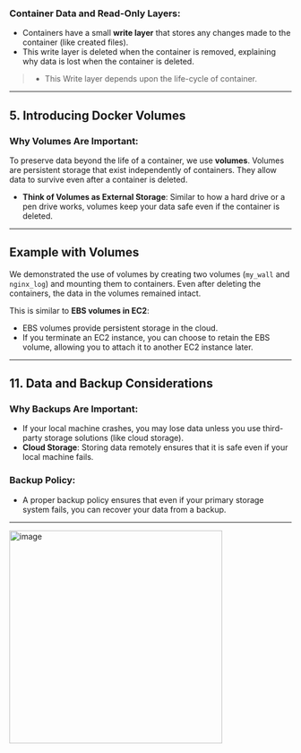 ### **Container Data and Read-Only Layers:**
- Containers have a small **write layer** that stores any changes made to the container (like created files).
- This write layer is deleted when the container is removed, explaining why data is lost when the container is deleted.
> - This Write layer depends upon the life-cycle of container.
---

## 5. Introducing Docker Volumes

### **Why Volumes Are Important:**
To preserve data beyond the life of a container, we use **volumes**. Volumes are persistent storage that exist independently of containers. They allow data to survive even after a container is deleted.

- **Think of Volumes as External Storage**: Similar to how a hard drive or a pen drive works, volumes keep your data safe even if the container is deleted.

---

## Example with Volumes

We demonstrated the use of volumes by creating two volumes (`my_wall` and `nginx_log`) and mounting them to containers. Even after deleting the containers, the data in the volumes remained intact.

This is similar to **EBS volumes in EC2**:
- EBS volumes provide persistent storage in the cloud.
- If you terminate an EC2 instance, you can choose to retain the EBS volume, allowing you to attach it to another EC2 instance later.

---

## 11. Data and Backup Considerations

### **Why Backups Are Important:**
- If your local machine crashes, you may lose data unless you use third-party storage solutions (like cloud storage).
- **Cloud Storage**: Storing data remotely ensures that it is safe even if your local machine fails.

### **Backup Policy**:
- A proper backup policy ensures that even if your primary storage system fails, you can recover your data from a backup.

---

<img width="380" alt="image" src="https://github.com/user-attachments/assets/b90583e3-3914-4122-9720-f11f58d30fac" />



